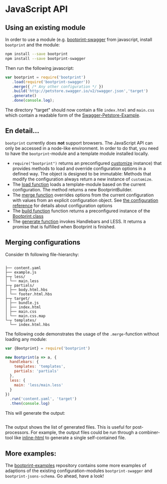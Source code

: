 # JavaScript API 

## Using an existing module

In order to use a module (e.g. [bootprint-swagger](https://npmjs.com/package/bootprint-swagger) from javascript, install `bootprint` and the module:  

```bash
npm install --save bootprint
npm install --save bootprint-swagger
```

Then run the following javascript:

```js
var bootprint = require('bootprint')
   .load(require('bootprint-swagger'))
   .merge({ /* Any other configuration */ })
   .build('http://petstore.swagger.io/v2/swagger.json','target')
   .generate()
   .done(console.log);
```

The directory "target" should now contain a file `index.html` and `main.css` which contain a readable
form of the [Swagger-Petstore-Example](http://petstore.swagger.io/).

## En detail...

`bootprint` currently does **not** support browsers. The JavaScript API can only be accessed in 
a node-like environment. In order to do that, you need to have the `bootprint`-module 
and a template module installed locally.


* `require("bootprint")` returns an preconfigured [customize](https://npmjs.com/package/customize) instance) that 
  provides methods to load and override configuration options in a defined way.
  The object is designed to be immutable: Methods that modify the configuration always 
  return a new instance of `customize`.
* The [load function](api.md#loadconfigurationmodulefunctioncustomizecustomizecustomizecustomize) loads a template-module based on the
  current configuration. The method returns a new BootprintBuilder.
* The [merge function](api.md#mergeconfigurationobject-customize) overrides options from the current
  configuration with values from an explicit configuration object.
  See [the configuration reference](config.md) for details about configuration options
* The [build function](api.md#buildinputstringobject-targetdirstringbootprint) function returns a preconfigured instance 
  of the [Bootprint class](api.md#the-bootprint-class)
* The [generate function](api.md#generatepromisestring) invokes Handlebars and LESS. 
  It returns a promise that is fulfilled when Bootprint is finished.
  
## Merging configurations

Consider th following file-hierarchy:

<pre><code>
├── content.yaml
├── example.js
├─┬ less/
│ └── main.less
├─┬ partials/
│ ├── body.html.hbs
│ └── footer.html.hbs
├─┬ target/
│ ├── bundle.js
│ ├── index.html
│ ├── main.css
│ └── main.css.map
└─┬ templates/
  └── index.html.hbs
</code></pre>

The following code demonstrates the usage of the `.merge`-function without loading any module:

```js
var {Bootprint} = require('bootprint')

new Bootprint(a => a, {
  handlebars: {
    templates: 'templates',
    partials: 'partials'
  },
  less: {
    main: 'less/main.less'
  }
})
  .run('content.yaml', 'target')
  .then(console.log)
```

This will generate the output:

```

```

The output shows the list of generated files. This is useful for post-processors. 
For example, the output files could be run through a combiner-tool like [inline-html](https://npmjs.com/package/inline-html) to 
generate a single self-contained file.

## More examples:

The [bootprint-examples](https://github.com/nknapp/bootprint-examples) repository contains some more examples 
of adaptions of the existing configuration-modules `bootprint-swagger` and `bootprint-jsons-schema`.
Go ahead, have a look!


